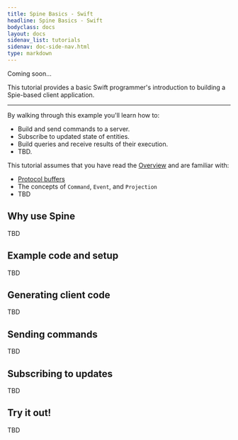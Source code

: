 ```yaml
---
title: Spine Basics - Swift
headline: Spine Basics - Swift
bodyclass: docs
layout: docs
sidenav_list: tutorials
sidenav: doc-side-nav.html
type: markdown
---
```

<p class="coming-soon">Coming soon...</p>

<p>This tutorial provides a basic Swift programmer's
introduction to building a Spie-based client application.</p>

<hr>

By walking through this example you'll learn how to:

- Build and send commands to a server.
- Subscribe to updated state of entities.
- Build queries and receive results of their execution.
- TBD.

This tutorial assumes that you have read the [Overview](/docs/index.html) and are
familiar with:

 - [Protocol buffers](https://developers.google.com/protocol-buffers/docs/overview)
 - The concepts of `Command`, `Event`, and `Projection`
 - TBD

## Why use Spine

TBD

## Example code and setup

TBD

## Generating client code

TBD

## Sending commands

TBD

## Subscribing to updates

TBD

## Try it out!

TBD

